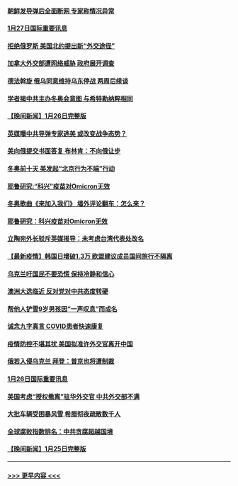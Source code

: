 #### [朝鲜发导弹后全面断网 专家称情况异常](../pages/prog202/a103331819.md?t=01272101) 
#### [1月27日国际重要讯息](../pages/prog202/a103331678.md?t=01272101) 
#### [拒绝俄罗斯 美国北约提出新“外交途径”](../pages/prog202/a103331560.md?t=01272101) 
#### [加拿大外交部遭网络威胁 政府展开调查](../pages/prog202/a103331245.md?t=01272101) 
#### [德法斡旋 俄乌同意维持乌东停战 两周后续谈](../pages/prog202/a103331401.md?t=01272101) 
#### [学者揭中共主办冬奥会意图 与希特勒纳粹相同](../pages/prog202/a103331347.md?t=01272101) 
#### [【晚间新闻】1月26日完整版](../pages/prog202/a103331359.md?t=01272101) 
#### [英媒曝中共导弹专家逃美 或改变战争态势？](../pages/prog202/a103331188.md?t=01272101) 
#### [美向俄提交书面答复 布林肯：不向俄让步](../pages/prog202/a103331175.md?t=01272101) 
#### [冬奥前十天 美发起“北京行为不端”行动](../pages/prog202/a103331165.md?t=01272101) 
#### [耶鲁研究:“科兴”疫苗对Omicron无效](../pages/prog202/a103331117.md?t=01272101) 
#### [冬奥歌曲《来加入我们》 墙外评论翻车：怎么来？](../pages/prog202/a103331116.md?t=01272101) 
#### [耶鲁研究：科兴疫苗对Omicron无效](../pages/prog202/a103331099.md?t=01272101) 
#### [立陶宛外长驳斥英媒报导：未考虑台湾代表处改名](../pages/prog202/a103331036.md?t=01272101) 
#### [【最新疫情】韩国日增破1.3万 欧盟建议成员国间旅行不隔离](../pages/prog202/a103330985.md?t=01272101) 
#### [乌克兰吁国民不要恐慌 保持冷静和信心](../pages/prog202/a103330728.md?t=01272101) 
#### [澳洲大选临近 反对党对中共态度转硬](../pages/prog202/a103330742.md?t=01272101) 
#### [帮他人铲雪9岁男孩因“一声叹息”而成名](../pages/prog202/a103330757.md?t=01272101) 
#### [诚念九字真言 COVID患者快速康复](../pages/prog202/a103330856.md?t=01272101) 
#### [疫情防控不堪其扰 美国拟准许外交官离开中国](../pages/prog202/a103330750.md?t=01272101) 
#### [俄若入侵乌克兰 拜登：普京也将遭制裁](../pages/prog202/a103330748.md?t=01272101) 
#### [1月26日国际重要讯息](../pages/prog202/a103330745.md?t=01272101) 
#### [美国考虑“授权撤离”驻华外交官 中共外交部不满](../pages/prog202/a103330659.md?t=01272101) 
#### [大批车辆受困暴风雪 希腊彻夜疏散数千人](../pages/prog202/a103330563.md?t=01272101) 
#### [全球腐败指数排名：中共贪腐超越国境](../pages/prog202/a103330564.md?t=01272101) 
#### [【晚间新闻】1月25日完整版](../pages/prog202/a103330464.md?t=01272101) 

----
#### [ >>> 更早内容 <<< ](../indexes/prog202-earlier.md)
